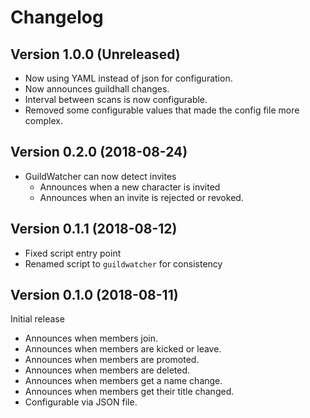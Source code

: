 # Changelog
## Version 1.0.0 (Unreleased)
- Now using YAML instead of json for configuration.
- Now announces guildhall changes.
- Interval between scans is now configurable.
- Removed some configurable values that made the config file more complex.

## Version 0.2.0 (2018-08-24)
- GuildWatcher can now detect invites
    - Announces when a new character is invited
    - Announces when an invite is rejected or revoked.

## Version 0.1.1 (2018-08-12)
- Fixed script entry point
- Renamed script to `guildwatcher` for consistency

## Version 0.1.0 (2018-08-11)
Initial release
- Announces when members join.
- Announces when members are kicked or leave.
- Announces when members are promoted.
- Announces when members are deleted.
- Announces when members get a name change.
- Announces when members get their title changed.
- Configurable via JSON file.